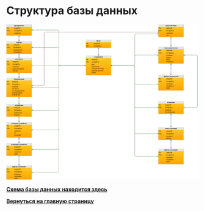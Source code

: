 # Структура базы данных

![](../../images/md-images/part-2/struct-db/img1.png)

[**Схема базы данных находится здесь**](../../schemes/%D1%81%D1%82%D1%80%D1%83%D0%BA%D1%82%D1%83%D1%80%D0%B0%20%D0%B1%D0%B0%D0%B7%D1%8B%20%D0%B4%D0%B0%D0%BD%D0%BD%D1%8B%D1%85.drawio)

[**Вернуться на главную страницу**](../../README.md)